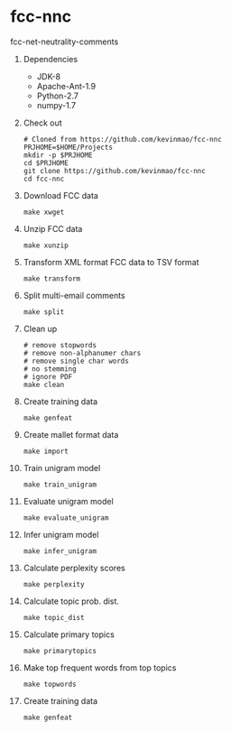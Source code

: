 fcc-nnc
=============

fcc-net-neutrality-comments

1. Dependencies
    * JDK-8
    * Apache-Ant-1.9
    * Python-2.7
    * numpy-1.7


2. Check out 

    ```
    # Cloned from https://github.com/kevinmao/fcc-nnc
    PRJHOME=$HOME/Projects
    mkdir -p $PRJHOME
    cd $PRJHOME
    git clone https://github.com/kevinmao/fcc-nnc
    cd fcc-nnc
    ```

3. Download FCC data

    ```
    make xwget
    ```

4. Unzip FCC data

    ```
    make xunzip
    ```

5. Transform XML format FCC data to TSV format

    ```
    make transform
    ```

6. Split multi-email comments

    ```
    make split
    ```

7. Clean up

    ```
    # remove stopwords
    # remove non-alphanumer chars
    # remove single char words
    # no stemming
    # ignore PDF
    make clean
    ```

8. Create training data

    ```
    make genfeat
    ```

9. Create mallet format data 

    ```
    make import
    ```

10. Train unigram model 

    ```
    make train_unigram
    ```

11. Evaluate unigram model

    ```
    make evaluate_unigram
    ```

12. Infer unigram model

    ```
    make infer_unigram
    ```

13. Calculate perplexity scores

    ```
    make perplexity
    ```

14. Calculate topic prob. dist.

    ```
    make topic_dist
    ```

14. Calculate primary topics

    ```
    make primarytopics
    ```

15. Make top frequent words from top topics

    ```
    make topwords
    ```
 8. Create training data

    ```
    make genfeat
    ```
  